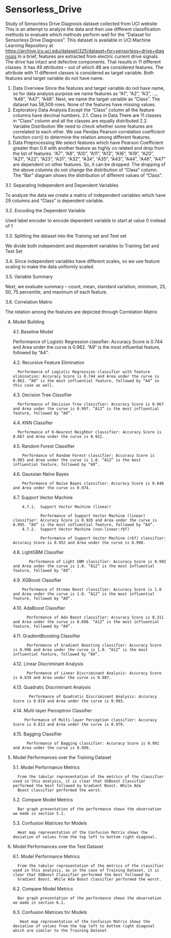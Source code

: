 # Sensorless_Drive
Study of Sensorless Drive Diagnosis dataset collected from UCI website
This is an attempt to analyze the data and then use different classification methods to evaluate which methods perform well for the “Dataset for Sensorless Drive Diagnosis”. This dataset is available in UCI Machine Learning Repository at https://archive.ics.uci.edu/dataset/325/dataset+for+sensorless+drive+diagnosis
In a brief, features are extracted from electric current drive signals. The drive has intact and defective components. That results in 11 different classes. It has 49 attributes – out of which 48 are considered features. The attribute with 11 different classes is considered as target variable. Both features and target variable do not have name.
1.	Data Overview
Since the features and target variable do not have name, so for data analysis purpose we name features as “A1”, “A2”, “A3”, …, “A46”, “A47”, “A48”. Next, we name the target variable as “Class”.
The dataset has 58,509 rows. None of the features have missing values.
2.	Exploratory Data Analysis
Except the “Class” column all the feature columns have decimal numbers.
2.1.	 Class in Data
There are 11 classes in “Class” column and all the classes are equally distributed
2.2.	Variable Distribution
We need to check whether some features are correlated to each other. We use Pandas Pearson correlation coefficient function corr() to determine the relation among different features.
3.	Data Preprocessing
We select features which have Pearson Coefficient greater than 0.9 with another feature as highly co related and drop from the list of features. “A7”, “A8”, “A10”, “A11”, “A13”, “A16”, “A19”, “A20”, “A21”, “A22”, “A23”, “A31”, “A32”, “A34”, “A35”, “A43”, “A44”, “A46”, “A47” are dependent on other features. So, it can be dropped. The dropping of the above columns do not change the distribution of “Class” column. The “Bar” diagram shows the distribution of different values of “Class”.

  3.1.	Separating Independent and Dependent Variables
           
   To analyze the data we create a matrix of independent variables which have 29 columns and “Class” is dependent variable.
   
  3.2.	Encoding the Dependent Variable
          
   Used label encoder to encode dependent variable to start at value 0 instead of 1
   
   3.3.	Splitting the dataset into the Training set and Test set

   We divide both independent and dependent variables to Training Set and Test Set
   
   3.4.	Since independent variables have different scales, so we use feature scaling to make the data uniformly scaled.
   
   3.5.	Variable Summary

   Next, we evaluate summary – count, mean, standard variation, minimum, 25, 50, 75 percentile, and maximum of each feature.
   
   3.6.	Correlation Matrix

   The relation among the features are depicted through Correlation Matrix

4.	Model Building

    4.1.	Baseline Model

    Performance of Logistic Regression classifier: Accuracy Score is 0.744 and Area under the curve is 0.962. “A9” is the most influential feature, followed by “A4”. 

  	 4.2.	Recursive Feature Elimination

          Performance of Logistic Regression classifier with feature elimination: Accuracy Score is 0.744 and Area under the curve is 0.962. “A9” is the most influential feature, followed by “A4” in this case as well.
  	
    4.3.	Decision Tree Classifier

          Performance of Decision Tree classifier: Accuracy Score is 0.967 and Area under the curve is 0.997. “A12” is the most influential feature, followed by “A9”.
     4.4.	KNN Classifier

          Performance of K-Nearest Neighbor classifier: Accuracy Score is 0.667 and Area under the curve is 0.922.
      4.5.	Random Forest Classifier

            Performance of Random Forest classifier: Accuracy Score is 0.983 and Area under the curve is 1.0. “A12” is the most influential feature, followed by “A9”.
       4.6.	Gaussian Naïve Bayes

            Performance of Naïve Bayes classifier: Accuracy Score is 0.648 and Area under the curve is 0.974. 
       4.7.	Support Vector Machine

            4.7.1.	Support Vector Machine (linear)

                    Performance of Support Vector Machine (linear) classifier: Accuracy Score is 0.926 and Area under the curve is 0.995. “A9” is the most influential feature, followed by “A4”.
            4.7.2.	Support Vector Machine (non-linear:rbf)

                    Performance of Support Vector Machine (rbf) classifier: Accuracy Score is 0.952 and Area under the curve is 0.998. 
       4.8.	LightGBM Classifier

               Performance of Light GBM classifier: Accuracy Score is 0.992 and Area under the curve is 1.0. “A12” is the most influential feature, followed by “A9”.
       4.9.	XGBoost Classifier

            Performance of Xtreme Boost classifier: Accuracy Score is 1.0 and Area under the curve is 1.0. “A12” is the most influential feature, followed by “A9”.
       4.10.	AdaBoost Classifier

              Performance of Ada Boost classifier: Accuracy Score is 0.311 and Area under the curve is 0.698. “A12” is the most influential feature, followed by “A9”.
       4.11.	GradientBoosting Classifier

              Performance of Gradient Boosting classifier: Accuracy Score is 0.996 and Area under the curve is 1.0. “A12” is the most influential feature, followed by “A9”.
       4.12.	Linear Discriminant Analysis

              Performance of Linear Discriminant Analysis: Accuracy Score is 0.839 and Area under the curve is 0.987.
       4.13.	Quadratic Discriminant Analysis

               Performance of Quadratic Discriminant Analysis: Accuracy Score is 0.819 and Area under the curve is 0.993.
       4.14.	Multi-layer Perceptron Classifier

             Performance of Multi-layer Perception classifier: Accuracy Score is 0.813 and Area under the curve is 0.979.
       4.15.	Bagging Classifier

              Performance of Bagging classifier: Accuracy Score is 0.991 and Area under the curve is 0.999.
6.	Model Performances over the Training Dataset

    5.1.	Model Performance Metrics

          From the tabular representation of the metrics of the classifier used in this analysis, it is clear that XGBoost Classifier performed the best followed by Gradient Boost. While Ada 
          Boost classifier performed the worst.
     5.2.	Compare Model Metrics

          Bar graph presentation of the performance shows the observation we made in section 5.1.
     5.3.	Confusion Matrices for Models

          Heat map representation of the Confusion Matrix shows the deviation of values from the top left to bottom right diagonal.
7.	Model Performances over the Test Dataset

     6.1.	Model Performance Metrics

          From the tabular representation of the metrics of the classifier used in this analysis, as in the case of Training Dataset, it is clear that XGBoost Classifier performed the best followed by 
          Gradient Boost. While Ada Boost classifier performed the worst.
    6.2.	Compare Model Metrics

          Bar graph presentation of the performance shows the observation we made in section 6.1.
     6.3.	Confusion Matrices for Models

           Heat map representation of the Confusion Matrix shows the deviation of values from the top left to bottom right diagonal which are similar to the Training Dataset

